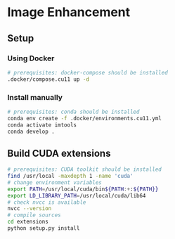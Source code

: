 # Image Enhancement

## Setup

### Using Docker

```sh
# prerequisites: docker-compose should be installed
.docker/compose.cu11 up -d
```

### Install manually

```sh
# prerequisites: conda should be installed
conda env create -f .docker/environments.cu11.yml
conda activate imtools
conda develop .
```

## Build CUDA extensions

```bash
# prerequisites: CUDA toolkit should be installed
find /usr/local -maxdepth 1 -name 'cuda'
# change environment variables
export PATH=/usr/local/cuda/bin${PATH:+:${PATH}}
export LD_LIBRARY_PATH=/usr/local/cuda/lib64
# check nvcc is available
nvcc --version
# compile sources
cd extensions
python setup.py install
```
